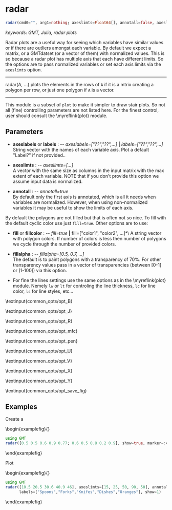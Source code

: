 # radar

```julia
radar(cmd0="", arg1=nothing; axeslimts=Float64[], annotall=false, axeslabels=String[], kwargs...)
```

*keywords: GMT, Julia, radar plots*

Radar plots are a useful way for seeing which variables have similar values or if there are outliers
amongst each variable. By default we expect a matrix, or a GMTdatset (or a vector of them) with normalized
values. This is so because a radar plot has multiple axis that each have different limits. So the options are
to pass normalized variables or set each axis limits via the `axeslimts` option.

---
radar(A, ...) plots the elements in the rows of `A` if it is a mtrix creating a polygon per row, or just one
polygon if `A` is a vector.

-----------
This module is a subset of `plot` to make it simpler to draw stair plots. So not all (fine)
controlling parameters are not listed here. For the finest control, user should consult the \myreflink{plot} module.

Parameters
----------

- **axeslabels** or **labels** : -- *axeslabels=["??","??",...]* **|** *labels=["??","??",...]*\
   String vector with the names of each variable axis. Plot a default "Label?" if not provided..

- **axeslimts** : -- *axeslimts=[...]*\
   A vector with the same size as columns in the input matrix with the max extent of each variable.
   NOTE that if you don't provide this option we assume input data is normalized.

- **annotall** : -- *annotall=true*\
    By default only the first axis is annotated, which is all it needs when variables are normalized.
    However, when using non-normalized variables it may be useful to show the limits of each axis.

By default the polygons are not filled but that is often not so nice. To fill with the default cyclic color
use just `fill=true`. Other options are to use:

- **fill** or **fillcolor** : -- *fill=true* **|** fill=["color1", "color2", ...]*\ 
    A string vector with polygon colors. If number of colors is less then number of polygons we cycle through
    the number of provided colors.

- **fillalpha** : -- *fillalpha=[0.5, 0.7, ...]*\
    The default is to paint polygons with a transparency of 70%. For other transparency values pass in a
    vector of transparencies (between [0-1] or ]1-100]) via this option.

- For fine the lines settings use the same options as in the \myreflink{plot} module. Nemely `lw` or `lt` for
    controling the line thickness, `lc` for line color, `ls` for line styles, etc...

\textinput{common_opts/opt_B}

\textinput{common_opts/opt_J}

\textinput{common_opts/opt_R}

\textinput{common_opts/opt_mfc}

\textinput{common_opts/opt_pen}

\textinput{common_opts/opt_U}

\textinput{common_opts/opt_V}

\textinput{common_opts/opt_X}

\textinput{common_opts/opt_Y}

\textinput{common_opts/opt_save_fig}

Examples
--------

Create a 

\begin{examplefig}{}
```julia
using GMT
radar([0.5 0.5 0.6 0.9 0.77; 0.6 0.5 0.8 0.2 0.9], show=true, marker=:circ, fill=true)
```
\end{examplefig}

Plot 

\begin{examplefig}{}
```julia
using GMT
radar([10.5 20.5 30.6 40.9 46], axeslimts=[15, 25, 50, 90, 50], annotall=true, marker=:circ, fill=true, 
      labels=["Spoons","Forks","Knifes","Dishes","Oranges"], show=1)
```
\end{examplefig}